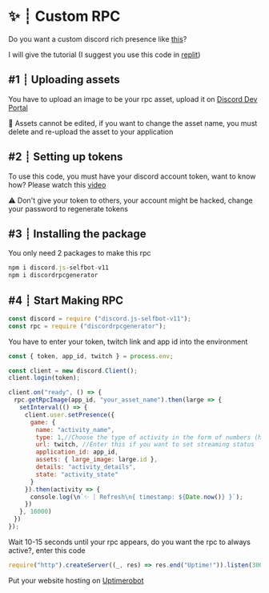 # ✨ ┊ Custom RPC

Do you want a custom discord rich presence like [this](https://raw.githubusercontent.com/nbylaa/custom-rpc/main/assets/Screenshot_2022_0213_064935.png?token=GHSAT0AAAAAABPVRM4XHAN2I4XARZCXMLR2YQIJQHA)?

I will give the tutorial (I suggest you use this code in [replit](https://replit.com/repls))

## #1 ┊ Uploading assets
You have to upload an image to be your rpc asset, upload it on [Discord Dev Portal](https://discord.com/developers/applications)

📝 Assets cannot be edited, if you want to change the asset name, you must delete and re-upload the asset to your application

## #2 ┊ Setting up tokens
To use this code, you must have your discord account token, want to know how? Please watch this [video](https://youtu.be/IVZzyjYyUkc)

⚠️ Don't give your token to others, your account might be hacked, change your password to regenerate tokens

## #3 ┊ Installing the package
You only need 2 packages to make this rpc
```js
npm i discord.js-selfbot-v11
npm i discordrpcgenerator
```

## #4 ┊ Start Making RPC
```js
const discord = require ("discord.js-selfbot-v11");
const rpc = require ("discordrpcgenerator");
```
You have to enter your token, twitch link and app id into the environment
```js
const { token, app_id, twitch } = process.env;
```
```js
const client = new discord.Client();
client.login(token);

client.on("ready", () => {
ㅤrpc.getRpcImage(app_id, "your_asset_name").then(large => {
ㅤㅤsetInterval(() => {
ㅤㅤㅤclient.user.setPresence({
ㅤㅤㅤㅤgame: {
ㅤㅤㅤㅤㅤname: "activity_name",
ㅤㅤㅤㅤㅤtype: 1,//Choose the type of activity in the form of numbers (https://discord.com/developers/docs/game-sdk/activities#data-models-activitytype-enum)
ㅤㅤㅤㅤㅤurl: twitch, //Enter this if you want to set streaming status
ㅤㅤㅤㅤㅤapplication_id: app_id,
ㅤㅤㅤㅤㅤassets: { large_image: large.id },
ㅤㅤㅤㅤㅤdetails: "activity_details",
ㅤㅤㅤㅤㅤstate: "activity_state"
ㅤㅤㅤㅤ}
ㅤㅤㅤ}).then(activity => {
ㅤㅤㅤㅤconsole.log(\n`✨ ┊ Refresh\n{ timestamp: ${Date.now()} }`);
ㅤㅤㅤ})
ㅤㅤ}, 16000)
ㅤ})
});
```
Wait 10-15 seconds until your rpc appears, do you want the rpc to always active?, enter this code
```js
require("http").createServer((_, res) => res.end("Uptime!")).listen(3000)
```
Put your website hosting on [Uptimerobot](https://uptimerobot.com)
